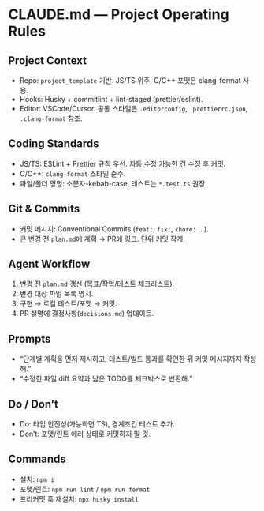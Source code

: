 # CLAUDE.md — Project Operating Rules

## Project Context

- Repo: `project_template` 기반. JS/TS 위주, C/C++ 포맷은 clang-format 사용.
- Hooks: Husky + commitlint + lint-staged (prettier/eslint).
- Editor: VSCode/Cursor. 공통 스타일은 `.editorconfig`, `.prettierrc.json`, `.clang-format` 참조.

## Coding Standards

- JS/TS: ESLint + Prettier 규칙 우선. 자동 수정 가능한 건 수정 후 커밋.
- C/C++: `clang-format` 스타일 준수.
- 파일/폴더 명명: 소문자-kebab-case, 테스트는 `*.test.ts` 권장.

## Git & Commits

- 커밋 메시지: Conventional Commits (`feat:`, `fix:`, `chore:` …).
- 큰 변경 전 `plan.md`에 계획 → PR에 링크. 단위 커밋 작게.

## Agent Workflow

1. 변경 전 `plan.md` 갱신 (목표/작업/테스트 체크리스트).
2. 변경 대상 파일 목록 명시.
3. 구현 → 로컬 테스트/포맷 → 커밋.
4. PR 설명에 결정사항(`decisions.md`) 업데이트.

## Prompts

- “단계별 계획을 먼저 제시하고, 테스트/빌드 통과를 확인한 뒤 커밋 메시지까지 작성해.”
- “수정한 파일 diff 요약과 남은 TODO를 체크박스로 반환해.”

## Do / Don’t

- Do: 타입 안전성(가능하면 TS), 경계조건 테스트 추가.
- Don’t: 포맷/린트 에러 상태로 커밋하지 말 것.

## Commands

- 설치: `npm i`
- 포맷/린트: `npm run lint` / `npm run format`
- 프리커밋 훅 재설치: `npx husky install`
